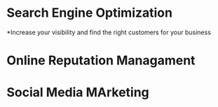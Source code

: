 # Search Engine Optimization
*Increase your visibility and find the right customers for your business
# Online Reputation Managament
# Social Media MArketing



